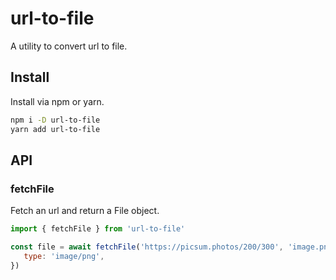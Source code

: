 # url-to-file

A utility to convert url to file.

## Install

Install via npm or yarn.

```bash
npm i -D url-to-file
yarn add url-to-file
```

## API

### fetchFile

Fetch an url and return a File object.

```javascript
import { fetchFile } from 'url-to-file'

const file = await fetchFile('https://picsum.photos/200/300', 'image.png', {
   type: 'image/png',
})
```
